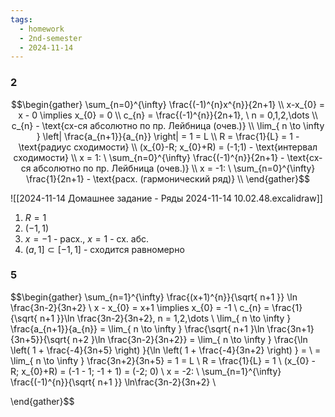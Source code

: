 ```yaml
---
tags:
  - homework
  - 2nd-semester
  - 2024-11-14
---
```


### 2

$$\begin{gather}
\sum_{n=0}^{\infty} \frac{(-1)^{n}x^{n}}{2n+1} \\
x-x_{0} = x - 0 \implies x_{0} = 0 \\
c_{n} = \frac{(-1)^{n}}{2n+1}, \ n = 0,1,2,\dots \\
c_{n} - \text{сх-ся абсолютно по пр. Лейбница (очев.)} \\
\lim_{ n \to \infty } \left| \frac{a_{n+1}}{a_{n}} \right| = 1 = L \\
R = \frac{1}{L} = 1 - \text{радиус сходимости} \\
(x_{0}-R; x_{0}+R) = (-1;1) - \text{интервал сходимости} \\
x = 1: \ 
\sum_{n=0}^{\infty} \frac{(-1)^{n}}{2n+1} - \text{сх-ся абсолютно по пр. Лейбница (очев.)} \\
x = -1: \ \sum_{n=0}^{\infty} \frac{1}{2n+1} - \text{расх. (гармонический ряд)} \\
\end{gather}$$

![[2024-11-14 Домашнее задание - Ряды 2024-11-14 10.02.48.excalidraw]]

1. $R = 1$
2. $(-1, 1)$
3. $x=-1$ - расх., $x=1$ - сх. абс.
4. $(a, 1] \subset [-1, 1]$ - сходится равномерно

### 5

$$\begin{gather}
\sum_{n=1}^{\infty} \frac{(x+1)^{n}}{\sqrt{ n+1 }} \ln \frac{3n-2}{3n+2} \\
x - x_{0} = x+1 \implies x_{0} = -1 \\
c_{n} = \frac{1}{\sqrt{ n+1 }}\ln \frac{3n-2}{3n+2}, n = 1,2,\dots \\
\lim_{ n \to \infty } \frac{a_{n+1}}{a_{n}} = \lim_{ n \to \infty } \frac{\sqrt{ n+1 }\ln \frac{3n+1}{3n+5}}{\sqrt{ n+2 }\ln \frac{3n-2}{3n+2}} = \lim_{ n \to \infty } \frac{\ln \left( 1 + \frac{-4}{3n+5} \right) }{\ln \left( 1 + \frac{-4}{3n+2} \right) } = \\
= \lim_{ n \to \infty } \frac{3n+2}{3n+5} = 1 = L \\ 
R = \frac{1}{L} = 1 \\
(x_{0} - R; x_{0}+R) = (-1 - 1; -1 + 1) = (-2; 0) \\
x = -2: \ \sum_{n=1}^{\infty} \frac{(-1)^{n}}{\sqrt{ n+1 }} \ln\frac{3n-2}{3n+2} \\

\end{gather}$$